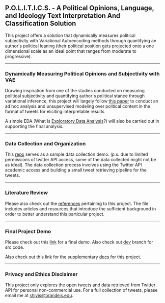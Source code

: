 ## P.O.L.I.T.I.C.S. - A Political Opinions, Language, and Ideology Text Interpretation And Classification Solution
This project offers a solution that dynamically measures political subjectivity with Variational Autoencoding methods through quantifying an author's political leaning (their political position gets projected onto a one dimensional scale as an ideal point that ranges from moderate to progressive).

---
### Dynamically Measuring Political Opinions and Subjectivity with VAE

Drawing inspiration from one of the studies conducted on measuring political subjectivity and quantifying author's political stance through variational inference, this project will largely follow [this paper](https://github.com/keyonvafa/tbip) to conduct an ad hoc analysis and unsupervised modeling over political content in the format of tweets for eliciting  interpretable results.

A simple EDA (What Is [Exploratory Data Analysis](https://medium.com/@lamsampathkumar0/eda-exploratory-data-analysis-project-using-python-de90cbf4e128)?) will also be carried out in supporting the final analysis.

---
### Data Collection and Organization
This [repo](https://github.com/shiyis/project-inputs) serves as a sample data collection demo.
(p.s. due to limited permissions of twitter API access, some of the data collected might not be as ideal). The data collection process involves using the Twitter API academic access and building a small tweet retrieving pipeline for the tweets.


---
### Literature Review
Please also check out the [references](https://raw.githubusercontent.com/shiyis/c4fe-tbip/master/references.bib) pertaining to this project. The file includes articles and resources that introduce the sufficient background in order to better understand this particular project. 


---
### Final Project Demo

Please check out this [link](https://my-dash-app-ilf47zak6q-uc.a.run.app/) for a final demo. Also check out [dev](https://github.com/shiyis/politics/tree/dev) branch for src code.

Also check out this link for the supplementary [docs](https://shiyis.github.io/politics-docs/) for this project.

---
### Privacy and Ethics Disclaimer
This project only explores the open tweets and data retrieved from Twitter API for personal non-commercial use. For a full collection of tweets, please email me at shiyis@brandeis.edu.

